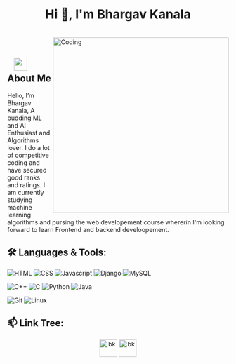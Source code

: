 <h1 align="center">Hi 👋, I'm Bhargav Kanala</h1>

</br>
<img align="right" alt="Coding" width="400" src="https://media.giphy.com/media/Y4ak9Ki2GZCbJxAnJD/giphy.gif">
</br>

## &nbsp; &nbsp;<img src="https://media.giphy.com/media/WUlplcMpOCEmTGBtBW/giphy.gif" width="30"> **About Me**

Hello, I’m Bhargav Kanala, A budding ML and AI Enthusiast and Algorithms lover. I do a lot of competitive coding and have secured good ranks and ratings. I am currently studying machine learning algorithms and pursing the web developement course whererin I'm looking forward to learn Frontend and backend develoopement.

## 🛠️ **Languages & Tools:**

![HTML](https://img.shields.io/badge/html%20-%23E34F26.svg?&style=for-the-badge&logo=html5&logoColor=white)
![CSS](https://img.shields.io/badge/css%20-%231572B6.svg?&style=for-the-badge&logo=css3&logoColor=white)
![Javascript](https://img.shields.io/badge/-Javascript-ffb400?style=for-the-badge&logo=javascript&logoColor=ffff3f)
![Django](https://img.shields.io/badge/-Django-blue?style=for-the-badge&logo=django)
![MySQL](https://img.shields.io/badge/-MySQL-eeeeee?style=for-the-badge&logo=mysql)

![C++](https://img.shields.io/badge/c++%20-%2300599C.svg?&style=for-the-badge&logo=c%2B%2B&ogoColor=white)
![C](https://img.shields.io/badge/c%20-%2300599C.svg?&style=for-the-badge&logo=c%2B%2B&ogoColor=white)
![Python](https://img.shields.io/badge/-Python-red?style=for-the-badge&logo=python)
![Java](https://img.shields.io/badge/-Java-ffb400?style=for-the-badge&logo=java&logoColor=ffff3f)

![Git](https://img.shields.io/badge/git%20-%23F05033.svg?&style=for-the-badge&logo=git&logoColor=white)
![Linux](https://img.shields.io/badge/-linux-772953?style=for-the-badge&logo=linux)

## 📫 **Link Tree:**
<p align="center">
<a href="https://www.linkedin.com/in/bhargav-kanala-0020ab134/" target="blank"><img align="center" src="https://cdn.jsdelivr.net/npm/simple-icons@3.0.1/icons/linkedin.svg" alt="bk" height="40" width="40" /></a>
<a href="mailto:saibhargavareddy.k19@iiits.in" target="blank"><img align="center" src="https://cdn.jsdelivr.net/npm/simple-icons@3.0.1/icons/gmail.svg" alt="bk" height="40" width="40" /></a>



